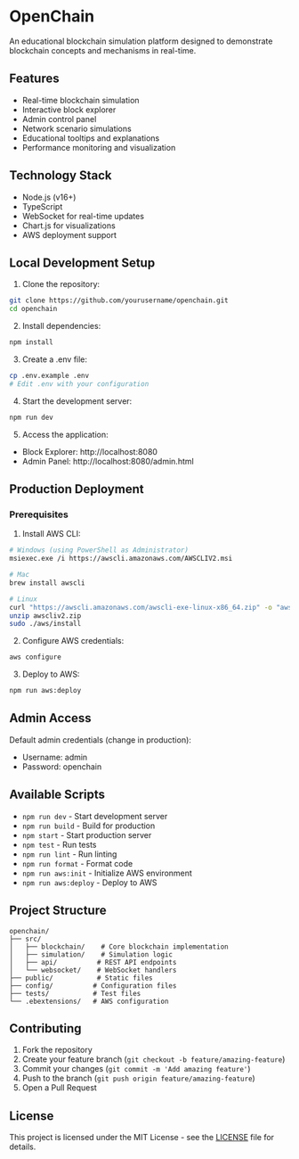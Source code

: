 # OpenChain

An educational blockchain simulation platform designed to demonstrate blockchain concepts and mechanisms in real-time.

## Features

- Real-time blockchain simulation
- Interactive block explorer
- Admin control panel
- Network scenario simulations
- Educational tooltips and explanations
- Performance monitoring and visualization

## Technology Stack

- Node.js (v16+)
- TypeScript
- WebSocket for real-time updates
- Chart.js for visualizations
- AWS deployment support

## Local Development Setup

1. Clone the repository:
```bash
git clone https://github.com/yourusername/openchain.git
cd openchain
```

2. Install dependencies:
```bash
npm install
```

3. Create a .env file:
```bash
cp .env.example .env
# Edit .env with your configuration
```

4. Start the development server:
```bash
npm run dev
```

5. Access the application:
- Block Explorer: http://localhost:8080
- Admin Panel: http://localhost:8080/admin.html

## Production Deployment

### Prerequisites

1. Install AWS CLI:
```bash
# Windows (using PowerShell as Administrator)
msiexec.exe /i https://awscli.amazonaws.com/AWSCLIV2.msi

# Mac
brew install awscli

# Linux
curl "https://awscli.amazonaws.com/awscli-exe-linux-x86_64.zip" -o "awscliv2.zip"
unzip awscliv2.zip
sudo ./aws/install
```

2. Configure AWS credentials:
```bash
aws configure
```

3. Deploy to AWS:
```bash
npm run aws:deploy
```

## Admin Access

Default admin credentials (change in production):
- Username: admin
- Password: openchain

## Available Scripts

- `npm run dev` - Start development server
- `npm run build` - Build for production
- `npm start` - Start production server
- `npm test` - Run tests
- `npm run lint` - Run linting
- `npm run format` - Format code
- `npm run aws:init` - Initialize AWS environment
- `npm run aws:deploy` - Deploy to AWS

## Project Structure

```
openchain/
├── src/
│   ├── blockchain/    # Core blockchain implementation
│   ├── simulation/    # Simulation logic
│   ├── api/          # REST API endpoints
│   └── websocket/    # WebSocket handlers
├── public/           # Static files
├── config/          # Configuration files
├── tests/           # Test files
└── .ebextensions/   # AWS configuration
```

## Contributing

1. Fork the repository
2. Create your feature branch (`git checkout -b feature/amazing-feature`)
3. Commit your changes (`git commit -m 'Add amazing feature'`)
4. Push to the branch (`git push origin feature/amazing-feature`)
5. Open a Pull Request

## License

This project is licensed under the MIT License - see the [LICENSE](LICENSE) file for details. 
